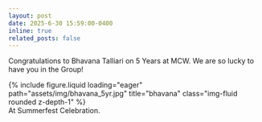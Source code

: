 ```yaml
---
layout: post
date: 2025-6-30 15:59:00-0400
inline: true
related_posts: false
---
```


Congratulations to Bhavana Talliari on 5 Years at MCW. We are so lucky to have you in the Group!
<div class="row">
    <div class="col-sm mt-3 mt-md-0">
        {% include figure.liquid loading="eager" path="assets/img/bhavana_5yr.jpg" title="bhavana" class="img-fluid rounded z-depth-1" %}
    </div>
</div>
<div class="caption">
    At Summerfest Celebration. 
</div>
